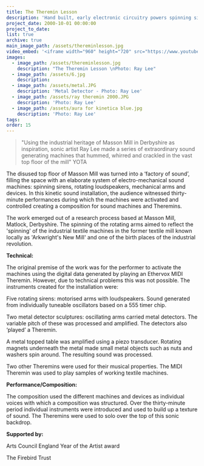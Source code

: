 ```yaml
---
title: The Theremin Lesson
description: 'Hand built, early electronic circuitry powers spinning sirens, rotating loudspeakers, mechanical arms and machines.'
project_date: 2000-10-01 00:00:00
project_to_date:
list: true
archive: true
main_image_path: /assets/thereminlesson.jpg
video_embed: '<iframe width="960" height="720" src="https://www.youtube-nocookie.com/embed/AGaNFEwHL2Y?rel=0" frameborder="0" allowfullscreen></iframe>'
images:
  - image_path: /assets/thereminlesson.jpg
    description: "The Theremin Lesson \nPhoto: Ray Lee"
  - image_path: /assets/6.jpg
    description:
  - image_path: /assets/metal.JPG
    description: 'Metal Detector - Photo: Ray Lee'
  - image_path: /assets/ray theremin 2000.JPG
    description: 'Photo: Ray Lee'
  - image_path: /assets/aura for kinetica blue.jpg
    description: 'Photo: Ray Lee'
tags:
order: 15
---
```



> "Using the industrial heritage of Masson Mill in Derbyshire as inspiration, sonic artist Ray Lee made a series of extraordinary sound generating machines that hummed, whirred and crackled in the vast top floor of the mill" YOTA

The disused top floor of Masson Mill was turned into a ‘factory of sound’, filling the space with an elaborate system of electro-mechanical sound machines: spinning sirens, rotating loudspeakers, mechanical arms and devices. In this kinetic sound installation, the audience witnessed thirty-minute performances during which the machines were activated and controlled creating a composition for sound machines and Theremins.

The work emerged out of a research process based at Masson Mill, Matlock, Derbyshire. The spinning of the rotating arms aimed to reflect the 'spinning' of the industrial textile machines in the former textile mill known locally as 'Arkwright's New Mill' and one of the birth places of the industrial revolution.

**Technical:**

The original premise of the work was for the performer to activate the machines using the digital data generated by playing an Ethervox MIDI Theremin. However, due to technical problems this was not possible. The instruments created for the installation were:

Five rotating sirens: motorised arms with loudspeakers. Sound generated from individually tuneable oscillators based on a 555 timer chip.

Two metal detector sculptures: oscillating arms carried metal detectors. The variable pitch of these was processed and amplified. The detectors also ‘played’ a Theremin.

A metal topped table was amplified using a piezo transducer. Rotating magnets underneath the metal made small metal objects such as nuts and washers spin around. The resulting sound was processed.

Two other Theremins were used for their musical properties. The MIDI Theremin was used to play samples of working textile machines.

**Performance/Composition:**

The composition used the different machines and devices as individual voices with which a composition was structured. Over the thirty-minute period individual instruments were introduced and used to build up a texture of sound. The Theremins were used to solo over the top of this sonic backdrop.

**Supported by:**

Arts Council England Year of the Artist award

The Firebird Trust